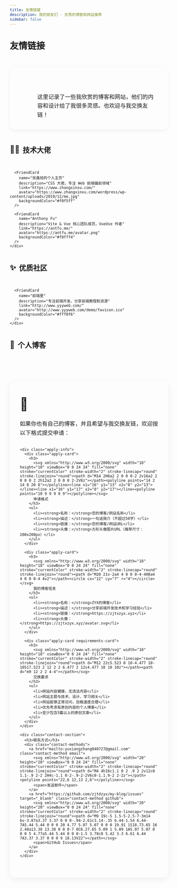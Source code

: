 ```yaml
---
title: 友情链接
description: 我的朋友们 - 优秀的博客和网站推荐
sidebar: false
---
```


# 友情链接

<div class="friends-page">
  <div class="friends-intro">
    <div class="intro-icon">🔗</div>
    <div class="intro-content">
      <h2>博客友链</h2>
      <p>这里记录了一些我欣赏的博客和网站，他们的内容和设计给了我很多灵感。也欢迎与我交换友链！</p>
    </div>
  </div>

  <div class="friends-category">
    <h3 class="category-title">
      <span class="category-icon">👨‍💻</span>
      <span>技术大佬</span>
    </h3>
    <div class="friends-container">
      <FriendCard 
        name="阮一峰的网络日志" 
        description="著名的技术博客，分享 Web 开发、JavaScript 和前端技术等内容" 
        link="https://www.ruanyifeng.com/blog/"
        avatar="https://www.ruanyifeng.com/blog/images/person2.jpg"
        backgroundColor="#f8f9fa"
      />
      
      <FriendCard 
        name="张鑫旭的个人主页" 
        description="CSS 大佬，专注 Web 前端偏前领域" 
        link="https://www.zhangxinxu.com/"
        avatar="https://www.zhangxinxu.com/wordpress/wp-content/uploads/2019/12/me.jpg"
        backgroundColor="#f0f5ff"
      />
      
      <FriendCard 
        name="Anthony Fu" 
        description="Vite & Vue 核心团队成员，VueUse 作者" 
        link="https://antfu.me/"
        avatar="https://antfu.me/avatar.png"
        backgroundColor="#f0fff4"
      />
    </div>
  </div>
  
  <div class="friends-category">
    <h3 class="category-title">
      <span class="category-icon">✨</span>
      <span>优质社区</span>
    </h3>
    <div class="friends-container">
      <FriendCard 
        name="稀土掘金" 
        description="一个帮助开发者成长的社区" 
        link="https://juejin.cn/"
        avatar="https://lf3-cdn-tos.bytescm.com/obj/static/xitu_juejin_web//static/favicons/apple-touch-icon.png"
        backgroundColor="#f5f0ff"
      />

      <FriendCard 
        name="前端里" 
        description="专注前端开发，分享前端教程和资源" 
        link="http://www.yyyweb.com/"
        avatar="http://www.yyyweb.com/demo/favicon.ico"
        backgroundColor="#fff0f6"
      />
    </div>
  </div>
  
  <div class="friends-category">
    <h3 class="category-title">
      <span class="category-icon">📝</span>
      <span>个人博客</span>
    </h3>
    <div class="friends-container">
      <FriendCard 
        name="煮茶日记" 
        description="一个关注前端与算法的技术博客" 
        link="https://journeyofcoding.com/"
        avatar="https://journeyofcoding.com/avatar.png"
        backgroundColor="#f5f5f5"
      />
    </div>
  </div>

  <div class="friends-apply-section">
    <div class="apply-header">
      <div class="apply-icon">🤝</div>
      <h2>交换友链</h2>
    </div>
    <p>如果你也有自己的博客，并且希望与我交换友链，欢迎按以下格式提交申请：</p>
    
    <div class="apply-info">
      <div class="apply-card">
        <h3>
          <svg xmlns="http://www.w3.org/2000/svg" width="18" height="18" viewBox="0 0 24 24" fill="none" stroke="currentColor" stroke-width="2" stroke-linecap="round" stroke-linejoin="round"><path d="M14 2H6a2 2 0 0 0-2 2v16a2 2 0 0 0 2 2h12a2 2 0 0 0 2-2V8z"></path><polyline points="14 2 14 8 20 8"></polyline><line x1="16" y1="13" x2="8" y2="13"></line><line x1="16" y1="17" x2="8" y2="17"></line><polyline points="10 9 9 9 8 9"></polyline></svg>
          申请格式
        </h3>
        <ul>
          <li><strong>名称：</strong>您的博客/网站名称</li>
          <li><strong>描述：</strong>一句话简介（不超过50字）</li>
          <li><strong>链接：</strong>您的博客/网站URL</li>
          <li><strong>头像：</strong>方形头像图片URL（推荐尺寸：200x200px）</li>
        </ul>
      </div>
      
      <div class="apply-card">
        <h3>
          <svg xmlns="http://www.w3.org/2000/svg" width="18" height="18" viewBox="0 0 24 24" fill="none" stroke="currentColor" stroke-width="2" stroke-linecap="round" stroke-linejoin="round"><path d="M20 21v-2a4 4 0 0 0-4-4H8a4 4 0 0 0-4 4v2"></path><circle cx="12" cy="7" r="4"></circle></svg>
          我的博客信息
        </h3>
        <ul>
          <li><strong>名称：</strong>ZYX的博客</li>
          <li><strong>描述：</strong>分享前端开发技术和学习经验</li>
          <li><strong>链接：</strong>https://zjtxzyx.xyz</li>
          <li><strong>头像：</strong>https://zjtxzyx.xyz/avatar.svg</li>
        </ul>
      </div>
      
      <div class="apply-card requirements-card">
        <h3>
          <svg xmlns="http://www.w3.org/2000/svg" width="18" height="18" viewBox="0 0 24 24" fill="none" stroke="currentColor" stroke-width="2" stroke-linecap="round" stroke-linejoin="round"><path d="M12 22c5.523 0 10-4.477 10-10S17.523 2 12 2 2 6.477 2 12s4.477 10 10 10z"></path><path d="m9 12 2 2 4-4"></path></svg>
          交换要求
        </h3>
        <ul>
          <li>网站内容健康，无违法内容</li>
          <li>网站主题与技术、设计、学习相关</li>
          <li>网站能够正常访问，加载速度合理</li>
          <li>优先考虑有原创内容的个人博客</li>
          <li>至少包含5篇以上的原创文章</li>
        </ul>
      </div>
    </div>
    
    <div class="contact-section">
      <h3>联系方式</h3>
      <div class="contact-methods">
        <a href="mailto:yuxiangzhang040727@gmail.com" class="contact-method email">
          <svg xmlns="http://www.w3.org/2000/svg" width="20" height="20" viewBox="0 0 24 24" fill="none" stroke="currentColor" stroke-width="2" stroke-linecap="round" stroke-linejoin="round"><path d="M4 4h16c1.1 0 2 .9 2 2v12c0 1.1-.9 2-2 2H4c-1.1 0-2-.9-2-2V6c0-1.1.9-2 2-2z"></path><polyline points="22,6 12,13 2,6"></polyline></svg>
          <span>发送邮件</span>
        </a>
        <a href="https://github.com/zjtdzyx/my-blog/issues" target="_blank" class="contact-method github">
          <svg xmlns="http://www.w3.org/2000/svg" width="20" height="20" viewBox="0 0 24 24" fill="none" stroke="currentColor" stroke-width="2" stroke-linecap="round" stroke-linejoin="round"><path d="M9 19c-5 1.5-5-2.5-7-3m14 6v-3.87a3.37 3.37 0 0 0-.94-2.61c3.14-.35 6.44-1.54 6.44-7A5.44 5.44 0 0 0 20 4.77 5.07 5.07 0 0 0 19.91 1S18.73.65 16 2.48a13.38 13.38 0 0 0-7 0C6.27.65 5.09 1 5.09 1A5.07 5.07 0 0 0 5 4.77a5.44 5.44 0 0 0-1.5 3.78c0 5.42 3.3 6.61 6.44 7A3.37 3.37 0 0 0 9 18.13V22"></path></svg>
          <span>GitHub Issues</span>
        </a>
      </div>
    </div>
  </div>
</div>

<style scoped>
.friends-page {
  max-width: 960px;
  margin: 0 auto;
  padding: 2rem 0;
}

.friends-intro {
  display: flex;
  align-items: center;
  margin-bottom: 3rem;
  padding: 2rem;
  background-color: var(--vp-c-bg-soft);
  border-radius: 16px;
  box-shadow: 0 4px 16px rgba(0, 0, 0, 0.05);
}

.intro-icon {
  font-size: 3rem;
  margin-right: 1.5rem;
  background: linear-gradient(135deg, var(--vp-c-brand) 0%, var(--vp-c-brand-light) 100%);
  -webkit-background-clip: text;
  -webkit-text-fill-color: transparent;
  line-height: 1;
}

.intro-content h2 {
  margin-top: 0;
  margin-bottom: 0.5rem;
  font-size: 1.75rem;
  background: linear-gradient(135deg, var(--vp-c-brand) 0%, var(--vp-c-brand-light) 100%);
  -webkit-background-clip: text;
  -webkit-text-fill-color: transparent;
}

.intro-content p {
  margin: 0;
  font-size: 1.1rem;
  color: var(--vp-c-text-2);
  line-height: 1.6;
}

.friends-category {
  margin-bottom: 3rem;
}

.category-title {
  display: flex;
  align-items: center;
  font-size: 1.4rem;
  margin-bottom: 1.5rem;
  padding-bottom: 0.75rem;
  border-bottom: 1px solid var(--vp-c-divider);
}

.category-icon {
  margin-right: 0.6rem;
  font-size: 1.5rem;
}

.friends-container {
  display: grid;
  grid-template-columns: repeat(auto-fill, minmax(300px, 1fr));
  gap: 1.5rem;
}

.friends-apply-section {
  background: linear-gradient(to bottom, var(--vp-c-bg-soft), var(--vp-c-bg));
  padding: 3rem 2rem;
  border-radius: 16px;
  margin-top: 4rem;
  box-shadow: 0 6px 24px rgba(0, 0, 0, 0.06);
}

.apply-header {
  display: flex;
  align-items: center;
  margin-bottom: 1.5rem;
}

.apply-icon {
  font-size: 2.5rem;
  margin-right: 1rem;
}

.friends-apply-section h2 {
  margin: 0;
  font-size: 1.75rem;
  background: linear-gradient(135deg, var(--vp-c-brand) 0%, var(--vp-c-brand-light) 100%);
  -webkit-background-clip: text;
  -webkit-text-fill-color: transparent;
}

.friends-apply-section > p {
  font-size: 1.1rem;
  color: var(--vp-c-text-2);
  margin-bottom: 2rem;
  line-height: 1.6;
}

.apply-info {
  display: grid;
  grid-template-columns: repeat(auto-fit, minmax(280px, 1fr));
  gap: 1.5rem;
  margin-bottom: 2rem;
}

.apply-card {
  background-color: var(--vp-c-bg);
  border-radius: 12px;
  padding: 1.5rem;
  box-shadow: 0 4px 12px rgba(0, 0, 0, 0.05);
  transition: transform 0.3s ease, box-shadow 0.3s ease;
}

.apply-card:hover {
  transform: translateY(-5px);
  box-shadow: 0 8px 24px rgba(0, 0, 0, 0.08);
}

.apply-card h3 {
  display: flex;
  align-items: center;
  margin-top: 0;
  margin-bottom: 1rem;
  font-size: 1.25rem;
  color: var(--vp-c-brand);
}

.apply-card h3 svg {
  margin-right: 0.5rem;
}

.apply-card ul {
  padding-left: 1.25rem;
  margin-bottom: 0;
}

.apply-card li {
  margin-bottom: 0.5rem;
  line-height: 1.5;
}

.requirements-card {
  background-color: var(--vp-c-bg);
}

.contact-section {
  margin-top: 2.5rem;
  text-align: center;
}

.contact-section h3 {
  font-size: 1.3rem;
  margin-bottom: 1rem;
  position: relative;
  display: inline-block;
}

.contact-section h3::after {
  content: '';
  position: absolute;
  bottom: -8px;
  left: 50%;
  width: 60px;
  height: 3px;
  background: var(--vp-c-brand);
  transform: translateX(-50%);
  border-radius: 3px;
}

.contact-methods {
  display: flex;
  justify-content: center;
  gap: 1.5rem;
  margin-top: 1.5rem;
}

.contact-method {
  display: flex;
  align-items: center;
  padding: 0.8rem 1.5rem;
  border-radius: 8px;
  text-decoration: none;
  font-weight: 500;
  transition: transform 0.3s ease, box-shadow 0.3s ease;
}

.contact-method:hover {
  transform: translateY(-3px);
  text-decoration: none;
}

.contact-method svg {
  margin-right: 0.5rem;
}

.contact-method.email {
  background-color: #f0f7ff;
  color: #3b82f6;
}

.contact-method.github {
  background-color: #f5f5f5;
  color: #333;
}

.contact-method.email:hover {
  box-shadow: 0 4px 12px rgba(59, 130, 246, 0.2);
}

.contact-method.github:hover {
  box-shadow: 0 4px 12px rgba(0, 0, 0, 0.1);
}

@media (max-width: 768px) {
  .friends-intro {
    flex-direction: column;
    text-align: center;
    padding: 1.5rem;
  }
  
  .intro-icon {
    margin-right: 0;
    margin-bottom: 1rem;
  }
  
  .friends-container {
    grid-template-columns: 1fr;
  }
  
  .apply-info {
    grid-template-columns: 1fr;
  }
  
  .friends-apply-section {
    padding: 1.5rem;
  }
  
  .apply-header {
    flex-direction: column;
    text-align: center;
  }
  
  .apply-icon {
    margin-right: 0;
    margin-bottom: 0.5rem;
  }
  
  .contact-methods {
    flex-direction: column;
    align-items: center;
  }
  
  .contact-method {
    width: 100%;
    justify-content: center;
  }
}

/* 深色模式适配 */
@media (prefers-color-scheme: dark) {
  .contact-method.email {
    background-color: rgba(59, 130, 246, 0.15);
  }
  
  .contact-method.github {
    background-color: rgba(255, 255, 255, 0.1);
    color: #eee;
  }
}
</style> 